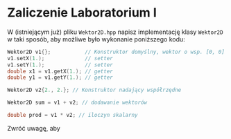 # Zaliczenie Laboratorium I
W (istniejącym już) pliku `Wektor2D.hpp` napisz implementację klasy `Wektor2D` w taki sposób, aby możliwe było wykonanie poniższego kodu:
```c++
Wektor2D v1{};           // Konstruktor domyślny, wektor o wsp. [0, 0]
v1.setX(1.);             // setter
v1.setY(1.);             // setter
double x1 = v1.getX(1.); // getter
double y1 = v1.getY(1.); // getter

Wektor2D v2{2., 2.}; // Konstruktor nadający współrzędne

Wektor2D sum = v1 + v2; // dodawanie wektorów

double prod = v1 * v2; // iloczyn skalarny

```
Zwróć uwagę, aby 
